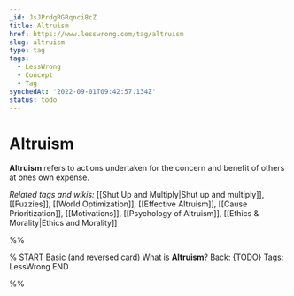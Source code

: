 ```yaml
---
_id: JsJPrdgRGRqnci8cZ
title: Altruism
href: https://www.lesswrong.com/tag/altruism
slug: altruism
type: tag
tags:
  - LessWrong
  - Concept
  - Tag
synchedAt: '2022-09-01T09:42:57.134Z'
status: todo
---
```


# Altruism

**Altruism** refers to actions undertaken for the concern and benefit of others at ones own expense.

*Related tags and wikis:* [[Shut Up and Multiply|Shut up and multiply]], [[Fuzzies]], [[World Optimization]], [[Effective Altruism]], [[Cause Prioritization]], [[Motivations]], [[Psychology of Altruism]], [[Ethics & Morality|Ethics and Morality]]


%%

% START
Basic (and reversed card)
What is **Altruism**?
Back: {TODO}
Tags: LessWrong
END

%%
	
